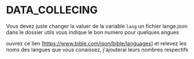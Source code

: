 DATA_COLLECING
==============

Vous devez juste changer la valuer de la variable `lang`
un fichier lange.json dans le dossier utils vous indique le bon numero pour quelques angues

ouvrez ce lien [https://www.bible.com/json/bible/languages] et relevez les noms des langues que vous conaissez, j'ajouterai leurs nombres respectifs